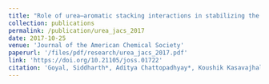 ```yaml
---
title: "Role of urea–aromatic stacking interactions in stabilizing the aromatic residues of the protein in urea-induced denatured state"
collection: publications
permalink: /publication/urea_jacs_2017
date: 2017-10-25
venue: 'Journal of the American Chemical Society'
paperurl: '/files/pdf/research/urea_jacs_2017.pdf'
link: 'https://doi.org/10.21105/joss.01722'
citation: 'Goyal, Siddharth*, Aditya Chattopadhyay*, Koushik Kasavajhala, and U. Deva Priyakumar. "Role of urea–aromatic stacking interactions in stabilizing the aromatic residues of the protein in urea-induced denatured state." Journal of the American Chemical Society 139, no. 42 (2017): 14931-14946.'
---
```

